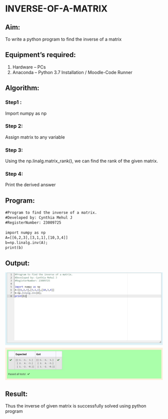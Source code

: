 # INVERSE-OF-A-MATRIX
## Aim:
To write a python program to find the inverse of a matrix
## Equipment’s required:
1. 	Hardware – PCs
2. 	Anaconda – Python 3.7 Installation / Moodle-Code Runner
## Algorithm:
### Step1 : 
Import numpy as np
### Step 2: 
Assign matrix to any variable
### Step 3: 
Using the np.linalg.matrix_rank(), we can find the rank of the given matrix.
### Step 4: 
Print the derived answer

## Program:
```
#Program to find the inverse of a matrix.
#Developed by: Cynthia Mehul J
#RegisterNumber: 23009725

import numpy as np
A=[[6,2,3],[3,1,1],[10,3,4]]
b=np.linalg.inv(A);
print(b)
```
## Output:
![label](/Inverse%20of%20matrix.jpg)

## Result:
Thus the inverse of given matrix is successfully solved using python program


